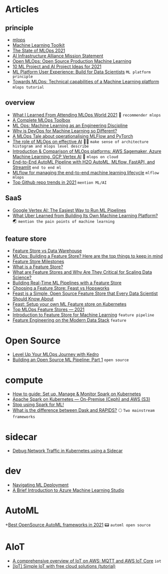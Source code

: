 # Articles

## principle
+ [mlops](https://ml-ops.org/)
+ [Machine Learning Toolkit](https://datarevenue.com/machine-learning-software-tools)
+ [The State of MLOps 2021](https://medium.com/mlearning-ai/mlops-state-2021-bd69165e2e71)
+ [AI Infrastructure Alliance Mission Statement](https://ai-infrastructure.org/mission-statement/)
+ [Open MLOps: Open Source Production Machine Learning](https://towardsdatascience.com/open-mlops-open-source-production-machine-learning-f4080f02e9f0)
+ [10 ML Project and AI Project Ideas for 2021](https://jelvix.medium.com/10-ml-project-and-ai-project-ideas-for-2021-133bc59ae545)
+ [ML Platform User Experience: Build for Data Scientists](https://medium.com/@arpeetkale/ml-platform-user-experience-research-to-production-4f68c7b97be4) `ML platform principle`
+ [Towards MLOps: Technical capabilities of a Machine Learning platform](https://medium.com/prosus-ai-tech-blog/towards-mlops-technical-capabilities-of-a-machine-learning-platform-61f504e3e281) `mlops tutorial`
## overview

+ [What I Learned From Attending MLOps World 2021](https://data-notes.co/what-i-learned-from-attending-mlops-world-2021-e4cffb6cdd0b) :tada: `recommender mlops`
+ [A Complete MLOps Toolbox](https://medium.com/rappibank/a-complete-mlops-toolbox-9c37f8ef5500)
+ [ML Ops: Machine Learning as an Engineering Discipline](https://towardsdatascience.com/ml-ops-machine-learning-as-an-engineering-discipline-b86ca4874a3f)
+ [Why is DevOps for Machine Learning so Different?](https://hackernoon.com/why-is-devops-for-machine-learning-so-different-384z32f1)
+ [A MLOps Tale about operationalising MLFlow and PyTorch](https://medium.com/mlops-community/engineering-lab-1-team-1-a-mlops-tale-about-operationalising-mlflow-and-pytorch-62193b55dc19)
+ [The role of MLOps on effective AI](https://medium.com/rappibank/the-role-of-mlops-on-effective-ai-dda75d638805)  :technologist: `make sense of architecture histogram and mlops level describe`
+ [Introduction & Comparison of MLOps platforms: AWS Sagemaker, Azure Machine Learning, GCP Vertex AI](https://medium.com/@vineetjaiswal/introduction-comparison-of-mlops-platforms-aws-sagemaker-azure-machine-learning-gcp-vertex-ai-9c1153399c8e) :sunflower: `mlops on cloud`
+ [End-to-End AutoML Pipeline with H2O AutoML, MLflow, FastAPI, and Streamlit](https://towardsdatascience.com/end-to-end-automl-train-and-serve-with-h2o-mlflow-fastapi-and-streamlit-5d36eedfe606) `end to end ml`
+ [MLflow for managing the end-to-end machine learning lifecycle](https://medium.com/techfitlab/mlflow-for-managing-the-end-to-end-machine-learning-lifecycle-9efff9094dda) `mlflow mlops`
+ [Top Github repo trends in 2021](https://rajko-rad.medium.com/top-github-repo-trends-in-2021-e4fa0c724e4) `mention ML/AI`
## SaaS
+ [Google Vertex AI: The Easiest Way to Run ML Pipelines](https://blog.doit-intl.com/google-vertex-ai-the-easiest-way-to-run-ml-pipelines-3a41c5ed153)
+ [What Uber Learned from Building Its Own Machine Learning Platform?](https://pub.towardsai.net/what-uber-learned-from-building-its-own-machine-learning-platform-e31bc27a592f) :earth_asia: `mention the pain points of machine learning`

## feature store
+ [Feature Store vs Data Warehouse](https://www.kdnuggets.com/2020/12/feature-store-vs-data-warehouse.html)
+ [MLOps: Building a Feature Store? Here are the top things to keep in mind](https://towardsdatascience.com/mlops-building-a-feature-store-here-are-the-top-things-to-keep-in-mind-d0f68d9794c6)
+ [Feature Store Milestones](https://medium.com/data-for-ai/feature-store-milestones-cca2bafe6e9c)
+ [What is a Feature Store?](https://www.tecton.ai/blog/what-is-a-feature-store/)
+ [What are Feature Stores and Why Are They Critical for Scaling Data Science?](https://towardsdatascience.com/what-are-feature-stores-and-why-are-they-critical-for-scaling-data-science-3f9156f7ab4)
+ [Building Real-Time ML Pipelines with a Feature Store](https://medium.com/data-for-ai/building-real-time-ml-pipelines-with-a-feature-store-9f90091eeb4)
+ [Choosing a Feature Store: Feast vs Hopsworks](https://towardsdatascience.com/choosing-a-feature-store-feast-vs-hopsworks-143bc8bd84c)
+ [Feast is a Simple, Open Source Feature Store that Every Data Scientist Should Know About](https://medium.com/dataseries/feast-is-a-simple-open-source-feature-store-that-every-data-scientist-should-know-about-c79a2fe97481)
+ [Feast: Setup your own ML Feature store on Kubernetes](https://paravatha.medium.com/feast-setup-your-own-ml-feature-store-on-kubernetes-5b3193c2b62c)
+ [Top MLOps Feature Stores — 2021](https://techninjahere.medium.com/top-mlops-feature-store-2021-c71d3a9f820c)
+ [Introduction to Feature Store for Machine Learning](https://trojrobert.medium.com/introduction-to-feature-store-for-machine-learning-a787739d358a) `feature pipeline`
+ [Feature Engineering on the Modern Data Stack](https://medium.com/@jordan_volz/feature-engineering-on-the-modern-data-stack-86387a001b41) `feature`

# Open Source
+ [Level Up Your MLOps Journey with Kedro](https://towardsdatascience.com/level-up-your-mlops-journey-with-kedro-5f000e5d0aa0) 
+ [Building an Open Source ML Pipeline: Part 1](https://towardsdatascience.com/building-an-open-source-ml-pipeline-part-1-5b52d06351d1) `open source`
# compute
+ [How to guide: Set up, Manage & Monitor Spark on Kubernetes](https://towardsdatascience.com/how-to-guide-set-up-manage-monitor-spark-on-kubernetes-with-code-examples-c5364ad3aba2)
+ [Apache Spark on Kubernetes — On-Premise (Ceph) and AWS (S3)](https://medium.com/@prateek.dubey/apache-spark-on-kubernetes-on-premise-ceph-and-aws-s3-d02b79760cc4)
+ [Stop using Spark for ML!](https://towardsdatascience.com/stop-using-spark-for-ml-59496927ef93)
+ [What is the difference between Dask and RAPIDS?](https://medium.com/rapids-ai/what-is-the-difference-between-dask-and-rapids-6b2ebe6bbb71) :full_moon: `Two mainstream frameworks`
# sidecar
+ [Debug Network Traffic in Kubernetes using a Sidecar](https://medium.com/@rakhitharr/debug-network-traffic-in-kubernetes-using-a-sidecar-fd1671d8a35b)

# dev 
+ [Navigating ML Deployment](https://towardsdatascience.com/navigating-ml-deployment-34e35a18d514)
+ [A Brief Introduction to Azure Machine Learning Studio](https://towardsdatascience.com/a-brief-introduction-to-azure-machine-learning-studio-9bbf41800a60)


# AutoML
+[Best OpenSource AutoML frameworks in 2021](https://techninjahere.medium.com/best-opensource-automl-frameworks-4e40820e2d79) :pager: `automl open source`

# AIoT
+ [A comprehensive overview of IoT on AWS: MQTT and AWS IoT Core](https://faun.pub/a-comprehensive-overview-of-iot-on-aws-mqtt-and-aws-iot-core-d18751f58590) `iot`
+ [[IoT] Simple IoT with free cloud solutions (tutorial)](https://medium.com/gowombat/iot-simple-iot-with-free-cloud-solutions-tutorial-76ac5cf6e5a0)